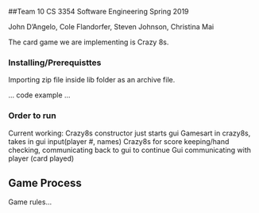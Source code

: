 ##Team 10
CS 3354 Software Engineering
Spring 2019

John D’Angelo, Cole Flandorfer, Steven Johnson, Christina Mai

The card game we are implementing is Crazy 8s.


### Installing/Prerequisttes
Importing zip file inside lib folder as an archive file.

...
code example
...

### Order to run
 Current working:
Crazy8s constructor just starts gui
Gamesart in crazy8s, takes in gui input(player #, names)
Crazy8s for score keeping/hand checking, communicating back to gui to continue
Gui communicating with player (card played)


## Game Process
 Game rules...